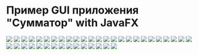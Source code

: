 # Пример GUI приложения "Сумматор" with JavaFX

![](/assets/images/FX.Numbers-sum-01.png)
![](/assets/images/FX.Numbers-sum-02.png)
![](/assets/images/FX.Numbers-sum-03.png)
![](/assets/images/FX.Numbers-sum-04.png)
![](/assets/images/FX.Numbers-sum-05.png)
![](/assets/images/FX.Numbers-sum-06.png)
![](/assets/images/FX.Numbers-sum-07.png)
![](/assets/images/FX.Numbers-sum-08.png)
![](/assets/images/FX.Numbers-sum-09.png)
![](/assets/images/FX.Numbers-sum-10.png)
![](/assets/images/FX.Numbers-sum-11.png)
![](/assets/images/FX.Numbers-sum-12.png)
![](/assets/images/FX.Numbers-sum-13.png)
![](/assets/images/FX.Numbers-sum-14.png)
![](/assets/images/FX.Numbers-sum-15.png)
![](/assets/images/FX.Numbers-sum-16.png)
![](/assets/images/FX.Numbers-sum-17.png)
![](/assets/images/FX.Numbers-sum-18.png)
![](/assets/images/FX.Numbers-sum-19.png)
![](/assets/images/FX.Numbers-sum-20.png)
![](/assets/images/FX.Numbers-sum-21.png)
![](/assets/images/FX.Numbers-sum-22.png)
![](/assets/images/FX.Numbers-sum-23.png)
![](/assets/images/FX.Numbers-sum-24.png)
![](/assets/images/FX.Numbers-sum-25.png)
![](/assets/images/FX.Numbers-sum-26.png)
![](/assets/images/FX.Numbers-sum-27.png)
![](/assets/images/FX.Numbers-sum-28.png)
![](/assets/images/FX.Numbers-sum-29.png)
![](/assets/images/FX.Numbers-sum-30.png)
![](/assets/images/FX.Numbers-sum-31.png)
![](/assets/images/FX.Numbers-sum-32.png)
![](/assets/images/FX.Numbers-sum-33.png)
![](/assets/images/FX.Numbers-sum-34.png)
![](/assets/images/FX.Numbers-sum-35.png)
![](/assets/images/FX.Numbers-sum-36.png)
![](/assets/images/FX.Numbers-sum-37.png)
![](/assets/images/FX.Numbers-sum-38.png)
![](/assets/images/FX.Numbers-sum-39.png)
![](/assets/images/FX.Numbers-sum-40.png)